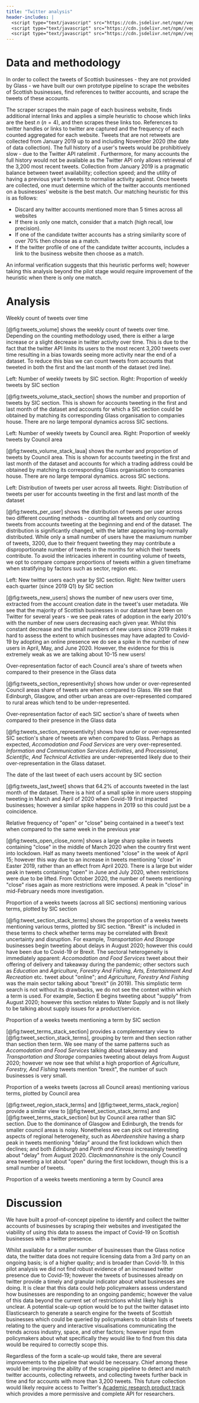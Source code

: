 ```yaml
---
title: "Twitter analysis"
header-includes: |
  <script type="text/javascript" src="https://cdn.jsdelivr.net/npm//vega@5"></script>
  <script type="text/javascript" src="https://cdn.jsdelivr.net/npm//vega-lite@4.8.1"></script>
  <script type="text/javascript" src="https://cdn.jsdelivr.net/npm//vega-embed@6"></script>
---
```


<div id="vg-tooltip-element" class="vg-tooltip" style="top: 33px; left: 75px"></div>

# Data and methodology

In order to collect the tweets of Scottish businesses - they are not provided by Glass - we have built our own prototype pipeline to scrape the websites of Scottish businesses, find references to twitter accounts, and scrape the tweets of these accounts.

The scraper scrapes the main page of each business website,
 finds additional internal links and applies a simple heuristic to choose which links are the best $n$ ($n=4$),
 and then scrapes these links too.
References to twitter handles or links to twitter are captured and the frequency of each counted aggregated for each website.
Tweets that are not retweets are collected from January 2019 up to and including November 2020 (the date of data collection).
The full history of a user's tweets would be prohibitively slow -
 due to the Twitter API ratelimit .
Furthermore, for many accounts the full history would not be available as the Twitter API only allows retrieveal of the 3,200 most recent tweets.
Collection from January 2019 is a pragmatic balance between tweet availability; collection speed; and the utility of having a previous year's tweets to normalise activity against.
Once tweets are collected, one must determine which of the twitter accounts mentioned on a businesses' website is the best match.
Our matching heuristic for this is as follows:

- Discard any twitter accounts mentioned more than 5 times across all websites
- If there is only one match, consider that a match (high recall, low precision).
- If one of the candidate twitter accounts has a string similarity score of over 70% then choose as a match.
- If the twitter profile of one of the candidate twitter accounts, includes a link to the business website then choose as a match.

An informal verification suggests that this heuristic performs well; however taking this analysis beyond the pilot stage would require improvement of the heuristic when there is only one match.
    
# Analysis


<div class=altair s3_path="tweets_volume.json" static_path="tweets_volume.png" id="fig:tweets_volume">Weekly count of tweets over time
</div>

[@fig:tweets_volume] shows the weekly count of tweets over time.
Depending on the counting methodology used,
 there is either a large increase or a slight decrease in twitter activity over time. 
This is due to the fact that the twitter API limits its users to the most recent 3,200 tweets over time
 resulting in a bias towards seeing more activity near the end of a dataset.
To reduce this bias we can count tweets from accounts that tweeted in both the first and the last month of the dataset (red line).

<div class=altair s3_path="tweets_volume_stack_section.json" static_path="tweets_volume_stack_section.png" id="fig:tweets_volume_stack_section">Left: Number of weekly tweets by SIC section. Right: Proportion of weekly tweets by SIC section
</div>

[@fig:tweets_volume_stack_section] shows the number and proportion of tweets by SIC section.
This is shown for accounts tweeting in the first and last month of the dataset and accounts for which a SIC section could be obtained by matching its corresponding Glass organisation to companies house.
There are no large temporal dynamics across SIC sections.

<div class=altair s3_path="tweets_volume_stack_laua.json" static_path="tweets_volume_stack_laua.png" id="fig:tweets_volume_stack_laua"> Left: Number of weekly tweets by Council area. Right: Proportion of weekly tweets by Council area
</div>

[@fig:tweets_volume_stack_laua] shows the number and proportion of tweets by Council area.
This is shown for accounts tweeting in the first and last month of the dataset and accounts for which a trading address could be obtained by matching its corresponding Glass organisation to companies house.
There are no large temporal dynamics. across SIC sections.

<div class=altair s3_path="tweets_per_user.json" static_path="tweets_per_user.png" id="fig:tweets_per_user">Left: Distribution of tweets per user across all tweets.
Right: Distribution of tweets per user for accounts tweeting in the first and last month of the dataset
</div>

[@fig:tweets_per_user] shows the distribution of tweets per user across two different counting methods - 
counting all tweets and only counting tweets from accounts tweeting at the beginning and end of the dataset.
The distribution is significantly changed, with the latter appearing log-normally distributed. 
While only a small number of users have the maxiumum number of tweets, 3200,
due to their frequent tweeting they may contribute a disproportionate number of tweets in the months for which their tweets contribute.
To avoid the intricacies inherent in counting volume of tweets, we opt to compare compare proportions of tweets within a given timeframe when stratifying by factors such as sector, region etc. 

<div class=altair s3_path="tweets_new_users.json" static_path="tweets_new_users.png" id="fig:tweets_new_users">Left: New twitter users each year by SIC section.
Right: New twitter users each quarter (since 2019 Q1) by SIC section
</div>

[@fig:tweets_new_users] shows the number of new users over time, extracted from the account creation date in the tweet's user metadata.
We see that the majority of Scottish businesses in our dataset have been on Twitter for several years - 
 we see peak rates of adoption in the early 2010's with the number of new users decreasing each given year.
Whilst this constant decrease and the small numbers of new users since 2019 makes it hard to assess the extent to which businesses may have adapted to Covid-19 by adopting an online presence
 we do see a spike in the number of new users in April, May, and June 2020.
However, the evidence for this is extremely weak as we are talking about 10-15 new users!

<div class=altair s3_path="tweets_laua_representivity.json" static_path="tweets_laua_representivity.png" id="fig:tweets_laua_representivity">Over-representation factor of each Council area's share of tweets when compared to their presence in the Glass data
<!-- TODO: do this by user too -->
</div>

[@fig:tweets_section_representivity] shows how under or over-represented Council areas share of tweets are when compared to Glass.
We see that Edinburgh, Glasgow, and other urban areas are over-represented compared to rural areas which tend to be under-represented.

<div class=altair s3_path="tweets_section_representivity.json" static_path="tweets_section_representivity.png" id="fig:tweets_section_representivity">Over-representation factor of each SIC section's share of tweets when compared to their presence in the Glass data
<!-- TODO: do this by user too -->
</div>

[@fig:tweets_section_representivity] shows how under or over-represented SIC section's share of tweets are when compared to Glass. 
Perhaps as expected, *Accomodation and Food Services* are very over-represented.
*Information and Communication Services Activities*, and *Processional, Scientific, And Technical Activities* are under-represented likely due to their over-representation in the Glass dataset.


<div class=altair s3_path="tweets_last_tweet.json" static_path="tweets_last_tweet.png" id="fig:tweets_last_tweet">The date of the last tweet of each users account by SIC section
</div>

[@fig:tweets_last_tweet] shows that 64.2% of accounts tweeted in the last month of the dataset.
There is a hint of a small spike in more users stopping tweeting in March and April of 2020 when Covid-19 first impacted businesses; however a similar spike happens in 2019 so this could just be a coincidence.

<div class=altair s3_path="tweets_open_close_norm.json" static_path="tweets_open_close_norm.png" id="fig:tweets_open_close_norm"> Relative frequency of "open" or "close" being contained in a tweet's text when compared to the same week in the previous year
</div>

[@fig:tweets_open_close_norm] shows a large sharp spike in tweets containing "close" in the middle of March 2020 when the country first went into lockdown.
Half as many tweets mentioned "close" in the week of April 15; however this way due to an increase in tweets mentioning "close" in Easter 2019, rather than an effect from April 2020.
There is a large but wider peak in tweets containing "open" in June and July 2020, when restrictions were due to be lifted.
From October 2020, the number of tweets mentioning "close" rises again as more restrictions were imposed.
A peak in "close" in mid-February needs more investigation.

<div class=altair s3_path="tweet_section_stack_terms.json" static_path="tweet_section_stack_terms.png" id="fig:tweet_section_stack_terms">Proportion of a weeks tweets (across all SIC sections) mentioning various terms, plotted by SIC section
</div>

[@fig:tweet_section_stack_terms] shows the proportion of a weeks tweets mentioning various terms, plotted by SIC section.
"Brexit" is included in these terms to check whether terms may be correlated with Brexit uncertainty and disruption.
For example, *Transportation And Storage* businesses begin tweeting about delays in August 2020;
 however this could have been due to Covid-19 or Brexit.
The sectoral heterogeneity is immediately apparent:
 *Accomodation and Food Services* tweet about their offering of delivery and takeaway during the pandemic;
 other sectors such as *Education* and *Agriculture, Forestry And Fishing*, *Arts, Entertainment And Recreation* etc. tweet about "online";
 and *Agriculture, Forestry And Fishing* was the main sector talking about "brexit" (in 2019).
This simplistic term search is not without its drawbacks,
we do not see the context within which a term is used.
For example, Section E begins tweeting about "supply" from August 2020; however this section relates to Water Supply and is not likely to be talking about supply issues for a product/service.


<div class=altair s3_path="tweet_terms_stack_section.json" static_path="tweet_terms_stack_section.png" id="fig:tweet_terms_stack_section">Proportion of a weeks tweets mentioning a term by SIC section
</div>

[@fig:tweet_terms_stack_section] provides a complementary view to [@fig:tweet_section_stack_terms], grouping by term and then section rather than section then term.
We see many of the same patterns such as *Accomodation and Food Services* talking about takeaway and *Transportation and Storage* companies tweeting about delays from August 2020; however we now see that whilst a high proportion of *Agriculture, Forestry, And Fishing* tweets mention "brexit", the number of such businesses is very small.


<div class=altair s3_path="tweet_region_stack_terms.json" static_path="tweet_region_stack_terms.png" id="fig:tweet_region_stack_terms">
Proportion of a weeks tweets (across all Council areas) mentioning various terms, plotted by Council area
</div>

[@fig:tweet_region_stack_terms] and [@fig:tweet_terms_stack_region] provide a similar view to [@fig:tweet_section_stack_terms] and [@fig:tweet_terms_stack_section] but by Council area rather than SIC section.
Due to the dominance of Glasgow and Edinburgh, the trends for smaller council areas is noisy. 
Nonetheless we can pick out interesting aspects of regional heterogeneity,
 such as *Aberdeenshire* having a sharp peak in tweets mentioning "delay" around the first lockdown which then declines; and both *Edinburgh* and *Perth and Kinross* increasingly tweeting about "delay" from August 2020.
*Clackmannanshire* is the only Council area tweeting a lot about "open" during the first lockdown, though this is a small number of tweets.

<div class=altair s3_path="tweet_terms_stack_region.json" static_path="tweet_terms_stack_region.png" id="fig:tweet_terms_stack_region">
Proportion of a weeks tweets mentioning a term by Council area
</div>

# Discussion

We have built a proof-of-concept pipeline to identify and collect the twitter accounts of businesses by scraping their websites and investigated the viability of using this data to assess the impact of Covid-19 on Scottish businesses with a twitter presence.

Whilst available for a smaller number of businesses than the Glass notice data,
 the twitter data does not require licensing data from a 3rd party on an ongoing basis;
  is of a higher quality;
   and is broader than Covid-19.
In this pilot analysis we did not find robust evidence of an increased twitter presence due to Covid-19;
 however the tweets of businesses already on twitter provide a timely and granular indicator about what businesses are doing.
It is clear that this data could help policymakers assess understand how businesses are responding to an ongoing pandemic;
 however the value of this data beyond the current set of restrictions whilst likely high is unclear.
A potential scale-up option would be to put the twitter dataset into Elasticsearch to generate a search engine for the tweets of Scottish businesses which could be queried by policymakers to obtain lists of tweets relating to the query and interactive visualisations communicating the trends across 
 industry, space, and other factors;
 however input from policymakers about what specifically they would like to find from this data would be required to correctly scope this.

Regardless of the form a scale-up would take,
 there are several improvements to the pipeline that would be necessary. 
Chief among these would be: improving the ability of the scraping pipeline to detect and match twitter accounts,
 collecting retweets,
  and collecting tweets further back in time and for accounts with more than 3,200 tweets.
This future collection would likely require access to Twitter's [Academic research product track](https://developer.twitter.com/en/solutions/academic-research) which provides a more permissive and complete API for researchers.
